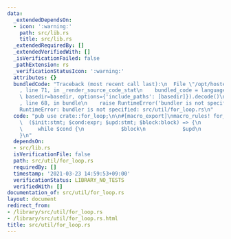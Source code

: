 ```yaml
---
data:
  _extendedDependsOn:
  - icon: ':warning:'
    path: src/lib.rs
    title: src/lib.rs
  _extendedRequiredBy: []
  _extendedVerifiedWith: []
  _isVerificationFailed: false
  _pathExtension: rs
  _verificationStatusIcon: ':warning:'
  attributes: {}
  bundledCode: "Traceback (most recent call last):\n  File \"/opt/hostedtoolcache/Python/3.9.2/x64/lib/python3.9/site-packages/onlinejudge_verify/documentation/build.py\"\
    , line 71, in _render_source_code_stat\n    bundled_code = language.bundle(stat.path,\
    \ basedir=basedir, options={'include_paths': [basedir]}).decode()\n  File \"/opt/hostedtoolcache/Python/3.9.2/x64/lib/python3.9/site-packages/onlinejudge_verify/languages/user_defined.py\"\
    , line 68, in bundle\n    raise RuntimeError('bundler is not specified: {}'.format(path.as_posix()))\n\
    RuntimeError: bundler is not specified: src/util/for_loop.rs\n"
  code: "pub use crate::for_loop;\n\n#[macro_export]\nmacro_rules! for_loop {\n  \
    \  ($init:stmt; $cond:expr; $upd:stmt; $block:block) => {\n        $init\n   \
    \     while $cond {\n            $block\n            $upd\n        }\n    };\n\
    }\n"
  dependsOn:
  - src/lib.rs
  isVerificationFile: false
  path: src/util/for_loop.rs
  requiredBy: []
  timestamp: '2021-03-23 14:59:53+09:00'
  verificationStatus: LIBRARY_NO_TESTS
  verifiedWith: []
documentation_of: src/util/for_loop.rs
layout: document
redirect_from:
- /library/src/util/for_loop.rs
- /library/src/util/for_loop.rs.html
title: src/util/for_loop.rs
---
```

